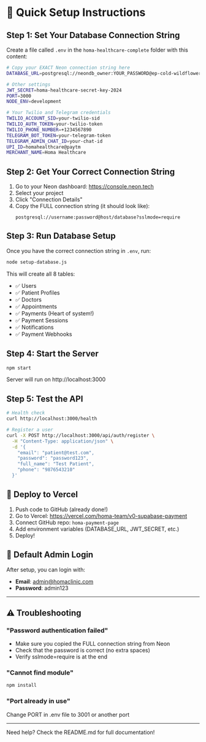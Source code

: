 # 🚀 Quick Setup Instructions

## Step 1: Set Your Database Connection String

Create a file called `.env` in the `homa-healthcare-complete` folder with this content:

```bash
# Copy your EXACT Neon connection string here
DATABASE_URL=postgresql://neondb_owner:YOUR_PASSWORD@ep-cold-wildflower-a16827mi-pooler.us-east-1.aws.neon.tech/neondb?sslmode=require

# Other settings
JWT_SECRET=homa-healthcare-secret-key-2024
PORT=3000
NODE_ENV=development

# Your Twilio and Telegram credentials
TWILIO_ACCOUNT_SID=your-twilio-sid
TWILIO_AUTH_TOKEN=your-twilio-token
TWILIO_PHONE_NUMBER=+1234567890
TELEGRAM_BOT_TOKEN=your-telegram-token
TELEGRAM_ADMIN_CHAT_ID=your-chat-id
UPI_ID=homahealthcare@paytm
MERCHANT_NAME=Homa Healthcare
```

## Step 2: Get Your Correct Connection String

1. Go to your Neon dashboard: https://console.neon.tech
2. Select your project
3. Click "Connection Details"
4. Copy the FULL connection string (it should look like):
   ```
   postgresql://username:password@host/database?sslmode=require
   ```

## Step 3: Run Database Setup

Once you have the correct connection string in `.env`, run:

```bash
node setup-database.js
```

This will create all 8 tables:
- ✅ Users
- ✅ Patient Profiles  
- ✅ Doctors
- ✅ Appointments
- ✅ Payments (Heart of system!)
- ✅ Payment Sessions
- ✅ Notifications
- ✅ Payment Webhooks

## Step 4: Start the Server

```bash
npm start
```

Server will run on http://localhost:3000

## Step 5: Test the API

```bash
# Health check
curl http://localhost:3000/health

# Register a user
curl -X POST http://localhost:3000/api/auth/register \
  -H "Content-Type: application/json" \
  -d '{
    "email": "patient@test.com",
    "password": "password123",
    "full_name": "Test Patient",
    "phone": "9876543210"
  }'
```

## 🚀 Deploy to Vercel

1. Push code to GitHub (already done!)
2. Go to Vercel: https://vercel.com/homa-team/v0-supabase-payment
3. Connect GitHub repo: `homa-payment-page`
4. Add environment variables (DATABASE_URL, JWT_SECRET, etc.)
5. Deploy!

## 📝 Default Admin Login

After setup, you can login with:
- **Email**: admin@homaclinic.com
- **Password**: admin123

---

## ⚠️ Troubleshooting

### "Password authentication failed"
- Make sure you copied the FULL connection string from Neon
- Check that the password is correct (no extra spaces)
- Verify sslmode=require is at the end

### "Cannot find module"
```bash
npm install
```

### "Port already in use"
Change PORT in .env file to 3001 or another port

---

Need help? Check the README.md for full documentation!
